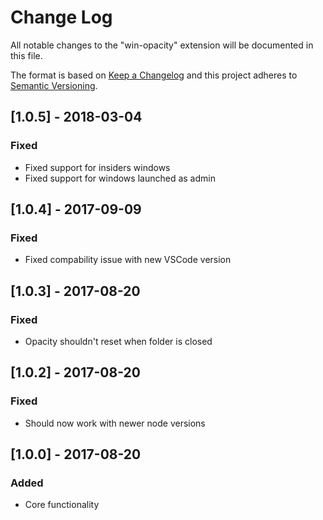 # Change Log
All notable changes to the "win-opacity" extension will be documented in this file.

The format is based on [Keep a Changelog](http://keepachangelog.com/en/1.0.0/)
and this project adheres to [Semantic Versioning](http://semver.org/spec/v2.0.0.html).

## [1.0.5] - 2018-03-04
### Fixed
 - Fixed support for insiders windows
 - Fixed support for windows launched as admin

## [1.0.4] - 2017-09-09
### Fixed
 - Fixed compability issue with new VSCode version

## [1.0.3] - 2017-08-20
### Fixed
 - Opacity shouldn't reset when folder is closed

## [1.0.2] - 2017-08-20
### Fixed
 - Should now work with newer node versions

## [1.0.0] - 2017-08-20
### Added
 - Core functionality